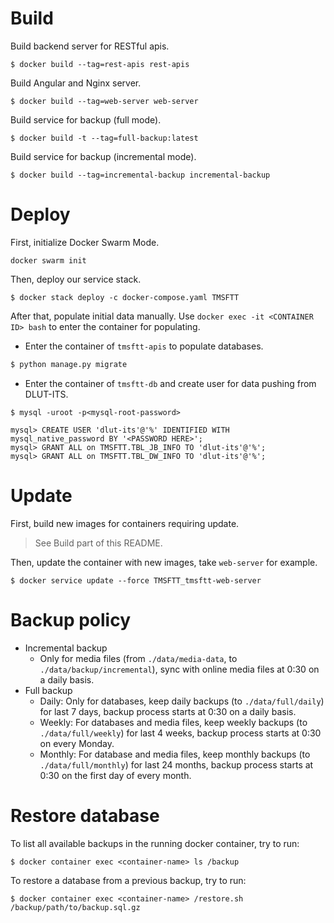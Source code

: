 # Build

Build backend server for RESTful apis.

```shell
$ docker build --tag=rest-apis rest-apis
```

Build Angular and Nginx server.

```shell
$ docker build --tag=web-server web-server
```

Build service for backup (full mode).

```shell
$ docker build -t --tag=full-backup:latest
```

Build service for backup (incremental mode).

```shell
$ docker build --tag=incremental-backup incremental-backup
```

# Deploy

First, initialize Docker Swarm Mode.

```shell
docker swarm init
```

Then, deploy our service stack.

```shell
$ docker stack deploy -c docker-compose.yaml TMSFTT
```

After that, populate initial data manually. Use `docker exec -it <CONTAINER ID> bash` to enter the
container for populating.

* Enter the container of `tmsftt-apis` to populate databases.

```python
$ python manage.py migrate
```

* Enter the container of `tmsftt-db` and create user for data pushing from DLUT-ITS.

```shell
$ mysql -uroot -p<mysql-root-password>

mysql> CREATE USER 'dlut-its'@'%' IDENTIFIED WITH mysql_native_password BY '<PASSWORD HERE>';
mysql> GRANT ALL on TMSFTT.TBL_JB_INFO TO 'dlut-its'@'%';
mysql> GRANT ALL on TMSFTT.TBL_DW_INFO TO 'dlut-its'@'%';
```

# Update

First, build new images for containers requiring update.

> See Build part of this README.

Then, update the container with new images, take `web-server` for example.

```shell
$ docker service update --force TMSFTT_tmsftt-web-server
```

# Backup policy

* Incremental backup
	* Only for media files (from `./data/media-data`, to `./data/backup/incremental`), sync with online media files at 0:30 on a daily basis.
* Full backup
	* Daily: Only for databases, keep daily backups (to `./data/full/daily`) for last 7 days, backup process starts at 0:30 on a daily basis.
	* Weekly: For databases and media files, keep weekly backups (to `./data/full/weekly`) for last 4 weeks, backup process starts at 0:30 on every Monday.
	* Monthly: For database and media files, keep monthly backups (to `./data/full/monthly`) for last 24 months, backup process starts at 0:30 on the first day of every month.

	
# Restore database

To list all available backups in the running docker container, try to run:

```shell
$ docker container exec <container-name> ls /backup
```

To restore a database from a previous backup, try to run:

```shell
$ docker container exec <container-name> /restore.sh /backup/path/to/backup.sql.gz
```